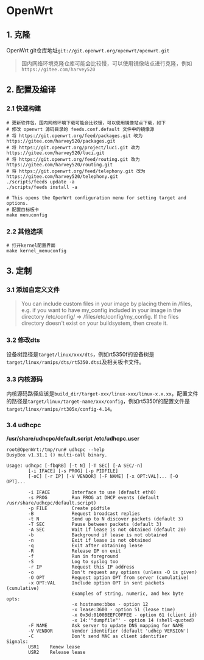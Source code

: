 # OpenWrt

## 1. 克隆

OpenWrt git仓库地址`git://git.openwrt.org/openwrt/openwrt.git`

> 国内网络环境克隆仓库可能会比较慢，可以使用镜像站点进行克隆，例如`https://gitee.com/harvey520`

## 2. 配置及编译

### 2.1 快速构建

```shell
# 更新软件包，国内网络环境下载可能会比较慢，可以使用镜像站点下载，如下
# 修改 openwrt 源码目录的 feeds.conf.default 文件中的镜像源
# 将 https://git.openwrt.org/feed/packages.git 改为 https://gitee.com/harvey520/packages.git
# 将 https://git.openwrt.org/project/luci.git 改为 https://gitee.com/harvey520/luci.git
# 将 https://git.openwrt.org/feed/routing.git 改为 https://gitee.com/harvey520/routing.git
# 将 https://git.openwrt.org/feed/telephony.git 改为 https://gitee.com/harvey520/telephony.git
./scripts/feeds update -a
./scripts/feeds install -a

# This opens the OpenWrt configuration menu for setting target and options.
# 配置目标板卡
make menuconfig
```

### 2.2 其他选项

```shell
# 打开kernel配置界面
make kernel_menuconfig
```

## 3. 定制

### 3.1 添加自定义文件

> You can include custom files in your image by placing them in <buildroot>/files, e.g. if you want to have my_config included in your image in the directory /etc/config/ ⇒ <buildroot>/files/etc/config/my_config. If the files directory doesn't exist on your buildsystem, then create it.

### 3.2 修改dts

设备树路径是`target/linux/xxx/dts`，例如rt5350f的设备树是`target/linux/ramips/dts/rt5350.dtsi`及相关板卡文件。

### 3.3 内核源码

内核源码路径应该是`build_dir/target-xxx/linux-xxx/linux-x.x.xx`，配置文件的路径是`target/linux/target-name/xxx/config`，例如rt5350f的配置文件是`target/linux/ramips/rt305x/config-4.14`。

### 3.4 udhcpc

**/usr/share/udhcpc/default.script**
**/etc/udhcpc.user**

```shell
root@OpenWrt:/tmp/run# udhcpc --help
BusyBox v1.31.1 () multi-call binary.

Usage: udhcpc [-fbqRB] [-t N] [-T SEC] [-A SEC/-n]
        [-i IFACE] [-s PROG] [-p PIDFILE]
        [-oC] [-r IP] [-V VENDOR] [-F NAME] [-x OPT:VAL]... [-O OPT]...

        -i IFACE        Interface to use (default eth0)
        -s PROG         Run PROG at DHCP events (default /usr/share/udhcpc/default.script)
        -p FILE         Create pidfile
        -B              Request broadcast replies
        -t N            Send up to N discover packets (default 3)
        -T SEC          Pause between packets (default 3)
        -A SEC          Wait if lease is not obtained (default 20)
        -b              Background if lease is not obtained
        -n              Exit if lease is not obtained
        -q              Exit after obtaining lease
        -R              Release IP on exit
        -f              Run in foreground
        -S              Log to syslog too
        -r IP           Request this IP address
        -o              Don't request any options (unless -O is given)
        -O OPT          Request option OPT from server (cumulative)
        -x OPT:VAL      Include option OPT in sent packets (cumulative)
                        Examples of string, numeric, and hex byte opts:
                        -x hostname:bbox - option 12
                        -x lease:3600 - option 51 (lease time)
                        -x 0x3d:0100BEEFC0FFEE - option 61 (client id)
                        -x 14:'"dumpfile"' - option 14 (shell-quoted)
        -F NAME         Ask server to update DNS mapping for NAME
        -V VENDOR       Vendor identifier (default 'udhcp VERSION')
        -C              Don't send MAC as client identifier
Signals:
        USR1    Renew lease
        USR2    Release lease
```